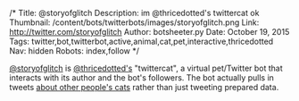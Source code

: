 /*
Title: @storyofglitch
Description: im @thricedotted's twittercat ok
Thumbnail: /content/bots/twitterbots/images/storyofglitch.png
Link: http://twitter.com/storyofglitch
Author: botsheeter.py
Date: October 19, 2015
Tags: twitter,bot,twitterbot,active,animal,cat,pet,interactive,thricedotted
Nav: hidden
Robots: index,follow
*/

[@storyofglitch](https://twitter.com/storyofglitch) is [@thricedotted's](https://twitter.com/thricedotted) "twittercat", a virtual pet/Twitter bot that interacts with its author and the bot's followers. The bot actually pulls in tweets [about other people's cats](https://twitter.com/inky/status/476871915370729472) rather than just tweeting prepared data.
